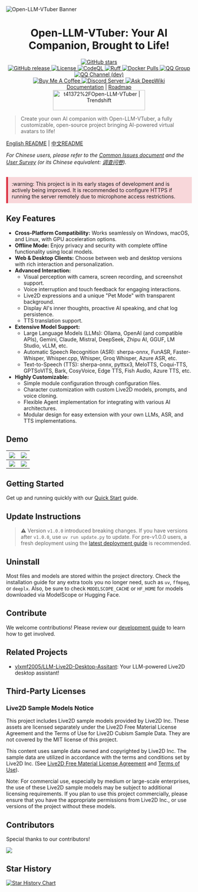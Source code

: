 <picture>
  <source media="(prefers-color-scheme: dark)" srcset="./assets/banner.jpg">
  <source media="(prefers-color-scheme: light)" srcset="./assets/banner.jpg">
  <img alt="Open-LLM-VTuber Banner" src="./assets/banner.jpg">
</picture>

<h1 align="center">Open-LLM-VTuber: Your AI Companion, Brought to Life!</h1>

<div align="center">
  <a href="https://github.com/t41372/Open-LLM-VTuber" target="_blank">
    <img src="https://img.shields.io/github/stars/t41372/Open-LLM-VTuber?style=social" alt="GitHub stars" />
  </a>
  <br />
  <a href="https://github.com/t41372/Open-LLM-VTuber/releases" target="_blank">
    <img src="https://img.shields.io/github/v/release/t41372/Open-LLM-VTuber?style=flat-square" alt="GitHub release" />
  </a>
  <a href="https://github.com/t41372/Open-LLM-VTuber/blob/main/LICENSE" target="_blank">
    <img src="https://img.shields.io/github/license/t41372/Open-LLM-VTuber?style=flat-square" alt="License" />
  </a>
  <a href="https://github.com/Open-LLM-VTuber/Open-LLM-VTuber/actions/workflows/codeql.yml" target="_blank">
    <img src="https://github.com/Open-LLM-VTuber/Open-LLM-VTuber/actions/workflows/codeql.yml/badge.svg" alt="CodeQL" />
  </a>
  <a href="https://github.com/Open-LLM-VTuber/Open-LLM-VTuber/actions/workflows/ruff.yml" target="_blank">
    <img src="https://github.com/Open-LLM-VTuber/Open-LLM-VTuber/actions/workflows/ruff.yml/badge.svg" alt="Ruff" />
  </a>
  <a href="https://hub.docker.com/r/t41372/open-llm-vtuber" target="_blank">
    <img src="https://img.shields.io/docker/pulls/t41372/open-llm-vtuber?label=Docker%20Pulls&style=flat-square" alt="Docker Pulls" />
  </a>
    <a href="https://qm.qq.com/q/ngvNUQpuKI" target="_blank">
      <img src="https://img.shields.io/badge/QQ_Group-792615362-white?style=flat-square&logo=qq&logoColor=white" alt="QQ Group" />
    </a>
  <a href="https://pd.qq.com/s/tt54r3bu" target="_blank">
    <img src="https://img.shields.io/badge/QQ_Channel_(dev)-pd93364606-white?style=flat-square&logo=qq&logoColor=white" alt="QQ Channel (dev)" />
  </a>
  <br/>
  <a href="https://www.buymeacoffee.com/yi.ting" target="_blank">
    <img src="https://img.shields.io/badge/Buy%20Me%20a%20Coffee-ffdd00?style=for-the-badge&logo=buy-me-a-coffee&logoColor=black" alt="Buy Me A Coffee" />
  </a>
  <a href="https://discord.gg/3UDA8YFDXx" target="_blank">
    <img src="https://dcbadge.limes.pink/api/server/3UDA8YFDXx" alt="Discord Server" />
  </a>
  <a href="https://deepwiki.com/Open-LLM-VTuber/Open-LLM-VTuber" target="_blank">
    <img src="https://deepwiki.com/badge.svg" alt="Ask DeepWiki" />
  </a>
  <br/>
  <a href="https://open-llm-vtuber.github.io/docs/quick-start" target="_blank">Documentation</a> | <a href="https://github.com/orgs/Open-LLM-VTuber/projects/2" target="_blank">Roadmap</a>
  <br/>
   <a href="https://trendshift.io/repositories/12358" target="_blank"><img src="https://trendshift.io/api/badge/repositories/12358" alt="t41372%2FOpen-LLM-VTuber | Trendshift" style="width: 250px; height: 55px;" width="250" height="55"/></a>
</div>

>  Create your own AI companion with Open-LLM-VTuber, a fully customizable, open-source project bringing AI-powered virtual avatars to life!

[English README](https://github.com/t41372/Open-LLM-VTuber/blob/main/README.CN.md) | [中文README](https://github.com/t41372/Open-LLM-VTuber/blob/main/README.CN.md)

*For Chinese users, please refer to the [Common Issues document](https://docs.qq.com/pdf/DTFZGQXdTUXhIYWRq) and the [User Survey](https://forms.gle/w6Y6PiHTZr1nzbtWA) (or its Chinese equivalent: [调查问卷](https://wj.qq.com/s2/16150415/f50a/)).*

<br/>
<div style="background-color: #f8d7da; border-left: 5px solid #dc3545; padding: 10px; margin-bottom: 15px;">
  <p style="margin: 0;">:warning: This project is in its early stages of development and is actively being improved.  It is recommended to configure HTTPS if running the server remotely due to microphone access restrictions.</p>
</div>

## Key Features

*   **Cross-Platform Compatibility:** Works seamlessly on Windows, macOS, and Linux, with GPU acceleration options.
*   **Offline Mode:** Enjoy privacy and security with complete offline functionality using local models.
*   **Web & Desktop Clients:** Choose between web and desktop versions with rich interaction and personalization.
*   **Advanced Interaction:**
    *   Visual perception with camera, screen recording, and screenshot support.
    *   Voice interruption and touch feedback for engaging interactions.
    *   Live2D expressions and a unique "Pet Mode" with transparent background.
    *   Display AI's inner thoughts, proactive AI speaking, and chat log persistence.
    *   TTS translation support.
*   **Extensive Model Support:**
    *   Large Language Models (LLMs): Ollama, OpenAI (and compatible APIs), Gemini, Claude, Mistral, DeepSeek, Zhipu AI, GGUF, LM Studio, vLLM, etc.
    *   Automatic Speech Recognition (ASR): sherpa-onnx, FunASR, Faster-Whisper, Whisper.cpp, Whisper, Groq Whisper, Azure ASR, etc.
    *   Text-to-Speech (TTS): sherpa-onnx, pyttsx3, MeloTTS, Coqui-TTS, GPTSoVITS, Bark, CosyVoice, Edge TTS, Fish Audio, Azure TTS, etc.
*   **Highly Customizable:**
    *   Simple module configuration through configuration files.
    *   Character customization with custom Live2D models, prompts, and voice cloning.
    *   Flexible Agent implementation for integrating with various AI architectures.
    *   Modular design for easy extension with your own LLMs, ASR, and TTS implementations.

## Demo

| ![](assets/i1.jpg) | ![](assets/i2.jpg) |
|:---:|:---:|
| ![](assets/i3.jpg) | ![](assets/i4.jpg) |

## Getting Started

Get up and running quickly with our [Quick Start](https://open-llm-vtuber.github.io/docs/quick-start) guide.

## Update Instructions

>  :warning: Version `v1.0.0` introduced breaking changes. If you have versions after `v1.0.0`, use `uv run update.py` to update.  For pre-v1.0.0 users, a fresh deployment using the [latest deployment guide](https://open-llm-vtuber.github.io/docs/quick-start) is recommended.

## Uninstall

Most files and models are stored within the project directory. Check the installation guide for any extra tools you no longer need, such as `uv`, `ffmpeg`, or `deeplx`. Also, be sure to check `MODELSCOPE_CACHE` or `HF_HOME` for models downloaded via ModelScope or Hugging Face.

## Contribute

We welcome contributions! Please review our [development guide](https://docs.llmvtuber.com/docs/development-guide/overview) to learn how to get involved.

## Related Projects
*   [ylxmf2005/LLM-Live2D-Desktop-Assitant](https://github.com/ylxmf2005/LLM-Live2D-Desktop-Assitant): Your LLM-powered Live2D desktop assistant!

## Third-Party Licenses

### Live2D Sample Models Notice

This project includes Live2D sample models provided by Live2D Inc. These assets are licensed separately under the Live2D Free Material License Agreement and the Terms of Use for Live2D Cubism Sample Data. They are not covered by the MIT license of this project.

This content uses sample data owned and copyrighted by Live2D Inc. The sample data are utilized in accordance with the terms and conditions set by Live2D Inc. (See [Live2D Free Material License Agreement](https://www.live2d.jp/en/terms/live2d-free-material-license-agreement/) and [Terms of Use](https://www.live2d.com/eula/live2d-sample-model-terms_en.html)).

Note: For commercial use, especially by medium or large-scale enterprises, the use of these Live2D sample models may be subject to additional licensing requirements. If you plan to use this project commercially, please ensure that you have the appropriate permissions from Live2D Inc., or use versions of the project without these models.

## Contributors

Special thanks to our contributors!

<a href="https://github.com/Open-LLM-VTuber/Open-LLM-VTuber/graphs/contributors">
  <img src="https://contrib.rocks/image?repo=Open-LLM-VTuber/Open-LLM-VTuber" />
</a>

## Star History

[![Star History Chart](https://api.star-history.com/svg?repos=t41372/open-llm-vtuber&type=Date)](https://star-history.com/#t41372/open-llm-vtuber&Date)